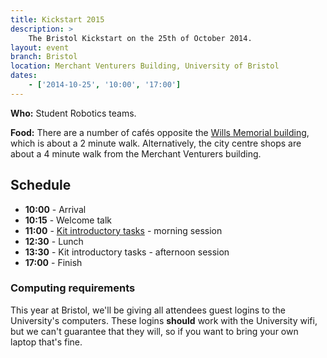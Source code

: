 ```yaml
---
title: Kickstart 2015
description: >
    The Bristol Kickstart on the 25th of October 2014.
layout: event
branch: Bristol
location: Merchant Venturers Building, University of Bristol
dates:
    - ['2014-10-25', '10:00', '17:00']
---
```


**Who:** Student Robotics teams.

**Food:** There are a number of cafés opposite the [Wills Memorial building](http://www.bristol.ac.uk/conferences-hospitality/conferences/precinct/willsmemorial), which is about a 2 minute walk.
  Alternatively, the city centre shops are about a 4 minute walk from the Merchant Venturers building.

Schedule
--------

 * **10:00** - Arrival
 * **10:15** - Welcome talk
 * **11:00** - [Kit introductory tasks](/resources/2015/microgames.pdf) - morning session
 * **12:30** - Lunch
 * **13:30** - Kit introductory tasks - afternoon session
 * **17:00** - Finish


### Computing requirements

This year at Bristol, we'll be giving all attendees guest logins to
the University's computers. These logins **should** work with the
University wifi, but we can't guarantee that they will, so if you
want to bring your own laptop that's fine.
